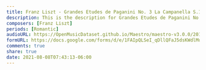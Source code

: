 ```yaml
---
title: Franz Liszt - Grandes Etudes de Paganini No. 3 La Campanella S.141, 3 (5)
description: This is the description for Grandes Etudes de Paganini No. 3 La Campanella S.141, 3 by Franz Liszt
composers: [Franz Liszt]
periods: [Romantic]
audioURL: https://OpenMusicDataset.github.io/Maestro/maestro-v3.0.0/2017/MIDI-Unprocessed_054_PIANO054_MID--AUDIO-split_07-07-17_Piano-e_1-02_wav--3.midi
formURL: https://docs.google.com/forms/d/e/1FAIpQLSeI_qDllQFaJ5dsKWdlMufzFtJcCkpnWtlfU6rmfT6Eb6ob_Q/viewform
comments: true
share: true
date: 2021-08-08T07:43:13-06:00
---
```


